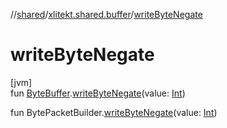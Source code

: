 //[shared](../../index.md)/[xlitekt.shared.buffer](index.md)/[writeByteNegate](write-byte-negate.md)

# writeByteNegate

[jvm]\
fun [ByteBuffer](https://docs.oracle.com/javase/8/docs/api/java/nio/ByteBuffer.html).[writeByteNegate](write-byte-negate.md)(value: [Int](https://kotlinlang.org/api/latest/jvm/stdlib/kotlin/-int/index.html))

fun BytePacketBuilder.[writeByteNegate](write-byte-negate.md)(value: [Int](https://kotlinlang.org/api/latest/jvm/stdlib/kotlin/-int/index.html))
